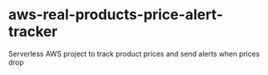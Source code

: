 # aws-real-products-price-alert-tracker
Serverless AWS project to track product prices and send alerts when prices drop
